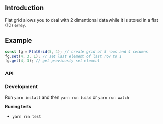 ## Introduction
Flat grid allows you to deal with 2 dimentional data while it is stored in a flat (1D) array.

## Example
```javascript
const fg = FlatGrid(5, 4); // create grid of 5 rows and 4 columns
fg.set(4, 3, 1); // set last element of last row to 1
fg.get(4, 3); // get previously set element

```

### API


### Development
Run `yarn install` and then `yarn run build` or `yarn run watch`

**Runing tests**
* `yarn run test`
